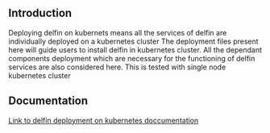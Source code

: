 ## Introduction
Deploying delfin on kubernets means all the services of delfin are individually deployed on a kubernetes cluster 
The deployment files present here will guide users to install delfin in kubernetes cluster.
All the dependant components deployment which are necessary for the functioning of delfin services are also considered here.
This is tested with single node kubernetes cluster

## Documentation
[Link to delfin deployment on kubernetes doccumentation](https://docs.sodafoundation.io/guides/developer-guides/delfin/delfin-kubernetes-guide/)
